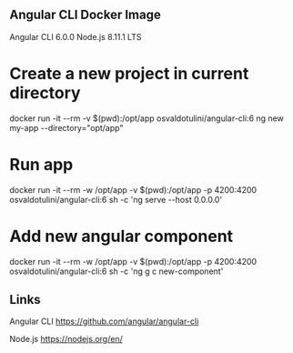 ## Angular CLI Docker Image
Angular CLI 6.0.0
Node.js 8.11.1 LTS

# Create a new project in current directory
docker run -it --rm -v $(pwd):/opt/app osvaldotulini/angular-cli:6 ng new my-app --directory="opt/app"

# Run app
docker run -it --rm -w /opt/app -v $(pwd):/opt/app -p 4200:4200 osvaldotulini/angular-cli:6 sh -c 'ng serve --host 0.0.0.0'

# Add new angular component
docker run -it --rm -w /opt/app -v $(pwd):/opt/app -p 4200:4200 osvaldotulini/angular-cli:6 sh -c 'ng g c new-component'

## Links

Angular CLI https://github.com/angular/angular-cli

Node.js https://nodejs.org/en/
